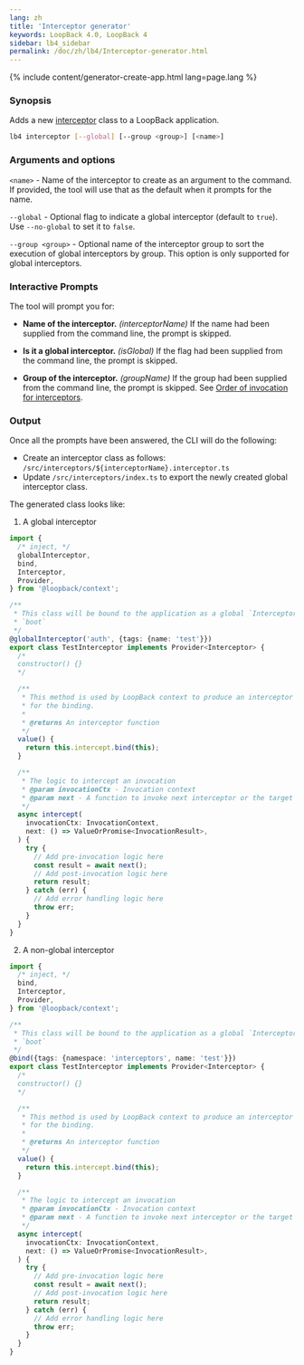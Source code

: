 ```yaml
---
lang: zh
title: 'Interceptor generator'
keywords: LoopBack 4.0, LoopBack 4
sidebar: lb4_sidebar
permalink: /doc/zh/lb4/Interceptor-generator.html
---
```


{% include content/generator-create-app.html lang=page.lang %}

### Synopsis

Adds a new [interceptor](Interceptors.md#global-interceptors) class to a
LoopBack application.

```sh
lb4 interceptor [--global] [--group <group>] [<name>]
```

### Arguments and options

`<name>` - Name of the interceptor to create as an argument to the command. If
provided, the tool will use that as the default when it prompts for the name.

`--global` - Optional flag to indicate a global interceptor (default to `true`).
Use `--no-global` to set it to `false`.

`--group <group>` - Optional name of the interceptor group to sort the execution
of global interceptors by group. This option is only supported for global
interceptors.

### Interactive Prompts

The tool will prompt you for:

- **Name of the interceptor.** _(interceptorName)_ If the name had been supplied
  from the command line, the prompt is skipped.

- **Is it a global interceptor.** _(isGlobal)_ If the flag had been supplied
  from the command line, the prompt is skipped.

- **Group of the interceptor.** _(groupName)_ If the group had been supplied
  from the command line, the prompt is skipped. See
  [Order of invocation for interceptors](https://loopback.io/doc/zh/lb4/Interceptors.html#order-of-invocation-for-interceptors).

### Output

Once all the prompts have been answered, the CLI will do the following:

- Create an interceptor class as follows:
  `/src/interceptors/${interceptorName}.interceptor.ts`
- Update `/src/interceptors/index.ts` to export the newly created global
  interceptor class.

The generated class looks like:

1. A global interceptor

```ts
import {
  /* inject, */
  globalInterceptor,
  bind,
  Interceptor,
  Provider,
} from '@loopback/context';

/**
 * This class will be bound to the application as a global `Interceptor` during
 * `boot`
 */
@globalInterceptor('auth', {tags: {name: 'test'}})
export class TestInterceptor implements Provider<Interceptor> {
  /*
  constructor() {}
  */

  /**
   * This method is used by LoopBack context to produce an interceptor function
   * for the binding.
   *
   * @returns An interceptor function
   */
  value() {
    return this.intercept.bind(this);
  }

  /**
   * The logic to intercept an invocation
   * @param invocationCtx - Invocation context
   * @param next - A function to invoke next interceptor or the target method
   */
  async intercept(
    invocationCtx: InvocationContext,
    next: () => ValueOrPromise<InvocationResult>,
  ) {
    try {
      // Add pre-invocation logic here
      const result = await next();
      // Add post-invocation logic here
      return result;
    } catch (err) {
      // Add error handling logic here
      throw err;
    }
  }
}
```

2. A non-global interceptor

```ts
import {
  /* inject, */
  bind,
  Interceptor,
  Provider,
} from '@loopback/context';

/**
 * This class will be bound to the application as a global `Interceptor` during
 * `boot`
 */
@bind({tags: {namespace: 'interceptors', name: 'test'}})
export class TestInterceptor implements Provider<Interceptor> {
  /*
  constructor() {}
  */

  /**
   * This method is used by LoopBack context to produce an interceptor function
   * for the binding.
   *
   * @returns An interceptor function
   */
  value() {
    return this.intercept.bind(this);
  }

  /**
   * The logic to intercept an invocation
   * @param invocationCtx - Invocation context
   * @param next - A function to invoke next interceptor or the target method
   */
  async intercept(
    invocationCtx: InvocationContext,
    next: () => ValueOrPromise<InvocationResult>,
  ) {
    try {
      // Add pre-invocation logic here
      const result = await next();
      // Add post-invocation logic here
      return result;
    } catch (err) {
      // Add error handling logic here
      throw err;
    }
  }
}
```
